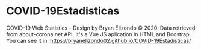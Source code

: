 # COVID-19Estadisticas
COVID-19 Web Statistics - Design by Bryan Elizondo © 2020. Data retrieved from about-corona.net API. It's a Vue JS aplication in HTML and Boostrap, You can see it in: https://bryanelizondo02.github.io/COVID-19Estadisticas/
